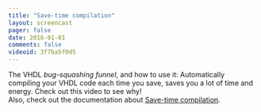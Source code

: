 ```yaml
---
title: "Save-time compilation"
layout: screencast 
pager: false
date: 2016-01-01
comments: false
videoid: 3f7ba5f0d5
---
```

The VHDL <em>bug-squashing funnel</em>, and how to use it: Automatically compiling your VHDL code each time you save, saves you a lot of time and energy. Check out this video to see why!
<br/>
Also, check out the documentation about [Save-time compilation](/manual/tools#save-time-compilation).
